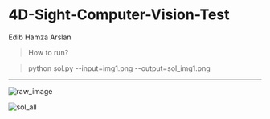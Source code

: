 # 4D-Sight-Computer-Vision-Test

Edib Hamza Arslan

> How to run?

> python sol.py --input=img1.png --output=sol_img1.png

---

![raw_image](https://user-images.githubusercontent.com/35764362/134235051-8a48d859-49fa-4ce0-ad66-eb7598b8067d.png)


![sol_all](https://user-images.githubusercontent.com/35764362/134235058-8e136340-bad5-4b92-807a-770f97d04b90.png)

